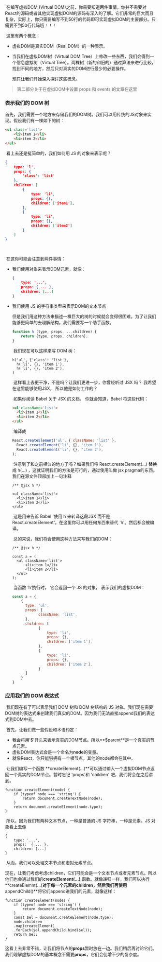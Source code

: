 ​	在编写虚拟DOM (Virtual DOM)之前，你需要知道两件事情。你并不需要对 React的源码或者其他实现虚拟DOM的源码有深入的了解。它们非常的巨大而且复杂，实际上，你只需要编写不到50行的代码即可实现虚拟DOM的主要部分。只需要不到50行代码哦！！！



​	这里有两个概念：

- 虚拟DOM是真实DOM（Real DOM）的一种表示。

- 当我们在虚拟DOM树（Virtual DOM Tree）上修改一些东西，我们会得到一个信息虚拟树（Virtual Tree）。两棵树（新的和旧的）通过算法来进行比较，找到不同的地方，然后只对真实的DOM进行最少的必要操作。

  现在让我们开始深入探讨这些概念。

> 第二部分关于在虚拟DOM中设置 props 和 events 的文章在这里



### 表示我们的 DOM 树

​	首先，我们需要一个地方来存储我们的DOM树。我们可以用传统的JS对象来实现。假设我们有一棵如下的树：



```html
<ul class='list'>
    <li>item 1</li>
    <li>item 2</li>
</ul>
```

​	看上去还是挺简单的，我们如何用 JS 的对象来表示呢？

```json
{
    type: 'l',
    props: {
        'class': 'list'
    },
    children: [
        {
            type: 'li',
            props: {},
            children: ['item1'],
        },
        {
            type: 'li',
            props: {},
            children: ['item2']
        }
    ]
}
```

​	

​	在这你可能会注意到两件事情：

- 我们使用对象来表示DOM元素，就像：

  ```json
  {
      type: '...',
      props: { ... },
      children: [...]
  }
  ```

  

- 我们使用 JS 的字符串类型来表示DOM的文本节点

  ​	但是我们用这种方法来描述一棵巨大的树的时候就会变得很困难。为了让我们能够更简单的去理解结构，我们需要写一个助手函数。

  ```javascript
  function h (type, props, ...children) {
      return {type, props, children};
  }
  ```

  ​        我们现在可以这样来写 DOM 树：

  ```
  h('ul', {'class': 'list'},
  	h('li', {}, 'item 1'),
  	h('li', {}, 'item 2'),
  )
  ```

  ​	这样看上去更干净，不是吗？让我们更进一步，你曾经听过 JSX 吗？ 我希望在这里能够使用JSX， 所以他是如何工作的？

  ​	如果你阅读 Babel 关于 JSX 的文档， 你就会知道，Babel 将这些代码：

  ```html
  <ul className='list'>
  	<li>item 1</li>
  	<li>item 2</li>
  </ul>
  ```

  ​	编译成

  ```javascript
  React.createElement('ul', { className: 'list' },
  	React.createElement('li', {}, 'item 1'),
  	React.createElement('li', {}, 'item 2'),
  );
  ```

  ​	注意到了和之前相似的地方了吗？如果我们将 React.createElement(...) 替换成 h(...) ，这就证明我们的方法是可行的，通过使用叫做 jsx pragma的东西。我们在源文件顶部加上一句注释

  ```
  /** @jsx h */
  
  <ul className='list'>
  	<li>item 1</li>
  	<li>item 2</li>
  </ul>
  ```

  ​	这是用来告诉 Babel '使用 h 来转译这段JSX 而不是 React.createElement'。在这里你可以用任何东西来替代 'h'。然后都会被编译。

  ​	总的来说，我们将会使用这种方法来写我们的DOM：

  ```
  /** @jsx h */
  
  const a = (
  	<ul className='list'>
  		<li>item 1</li>
  		<li>item 2</li>
  	</ul>
  );
  ```

  ​	当函数 ‘h’执行时， 它会返回一个 JS 的对象， 表示我们的虚拟DOM：

  ```javascript
  const a = {
      {
      	type: 'ul',
      	props: {
              className: 'list',
      	},
      	children: [
              {
                  type: 'li',
                  props: {},
                  children: ['item 1'],
              },
              {
                  type: 'li',
                  props: {},
                  children: ['item 2'],
              }
      	]
      }
  }
  ```

  

### 应用我们的 DOM 表达式

​	我们现在有了可以表示我们 DOM 树和 DOM 树结构的 JS 对象。我们现在需要DOM树的表达式来创建我们真实的DOM。因为我们无法直接append我们的表达式到DOM中去。

​	首先，让我们做一些假设和术语约定：

- 我会将用'$'开头来表示真实的DOM节点。所以**\$parent**是一个真实的节点元素。
- 虚拟DOM表达式会是一个命名为**node**的变量。
- 就像React，你只能够拥有一个根节点，其他的node都会在其中。

​        让我们编写一个函数 **createElement(...)**可以通过输入一个虚拟DOM节点返回一个真实的DOM节点。暂时忘记 'props'和 'children' 吧，我们将会在之后讲到。

```
function createElement(node) {
    if (typeof node === 'string') {
        return document.createTextNode(node);
    }
    return document.createElement(node.type);
}
```

​	所以，因为我们有两种文本节点，一种是普通的 JS 字符串，一种是元素。JS 对象看上去像

```
{
    type: '...',
    props:  { ... },
    children: [...]
}
```

​	从而，我们可以处理文本节点和虚拟元素节点。

​	现在，让我们考虑考虑children，它们可能会是一个文本节点或者元素节点。所以他们也会通过我们的**createElement(...)** 函数。就像递归一样，我们可以执行 **createElemnt(...)**对于每一个元素的children，然后我们再使用**appendChild()**将它们append进我们的元素，就像这样：

```
function createElement(node) {
    if (typeof node === 'string') {
        return document.createTextNode(node);
    }
    const $el = document.createElement(node.type);
    node.children
    .map(createElement)
    .forEach($el.appendChild.bind($el));
    return $el;
}
```

​	这看上去非常不错，让我们将节点的**props**暂时放在一边。我们稍后再讨论它们。我们理解虚拟DOM的基本概念不需要**props**，它们会徒增不少的复杂度。

